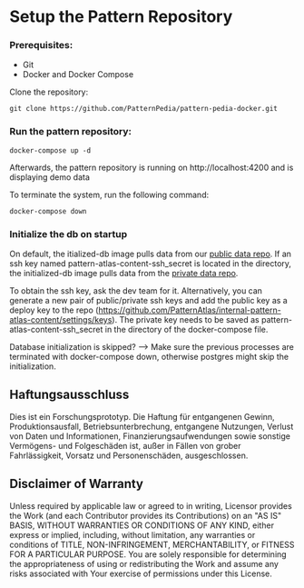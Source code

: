 # Setup the Pattern Repository
### Prerequisites:

* Git
* Docker and Docker Compose

Clone the repository:

```git clone https://github.com/PatternPedia/pattern-pedia-docker.git```

### Run the pattern repository:

```docker-compose up -d```

Afterwards, the pattern repository is running on http://localhost:4200 and is displaying demo data

To terminate the system, run the following command:

```docker-compose down```


### Initialize the db on startup
On default, the itialized-db image pulls data from our [public data repo](https://github.com/PatternAtlas/pattern-atlas-content). 
If an ssh key named pattern-atlas-content-ssh_secret is located in the directory, the initialized-db image pulls data from the [private data repo](https://github.com/PatternAtlas/internal-pattern-atlas-content).

To obtain the ssh key, ask the dev team for it. Alternatively, you can generate a new pair of public/private ssh keys and add the public key as a deploy key to the repo (https://github.com/PatternAtlas/internal-pattern-atlas-content/settings/keys). The private key needs to be saved as pattern-atlas-content-ssh_secret in the directory of the docker-compose file.

Database initialization is skipped? --> Make sure the previous processes are terminated with docker-compose down, otherwise postgres might skip the initialization.


## Haftungsausschluss

 Dies ist ein Forschungsprototyp.
 Die Haftung für entgangenen Gewinn, Produktionsausfall, Betriebsunterbrechung, entgangene Nutzungen, Verlust von Daten und Informationen, Finanzierungsaufwendungen sowie sonstige Vermögens- und Folgeschäden ist, außer in Fällen von grober Fahrlässigkeit, Vorsatz und Personenschäden, ausgeschlossen.

 ## Disclaimer of Warranty

 Unless required by applicable law or agreed to in writing, Licensor provides the Work (and each Contributor provides its Contributions) on an "AS IS" BASIS, WITHOUT WARRANTIES OR CONDITIONS OF ANY KIND, either express or implied, including, without limitation, any warranties or conditions of TITLE, NON-INFRINGEMENT, MERCHANTABILITY, or FITNESS FOR A PARTICULAR PURPOSE.
 You are solely responsible for determining the appropriateness of using or redistributing the Work and assume any risks associated with Your exercise of permissions under this License.
